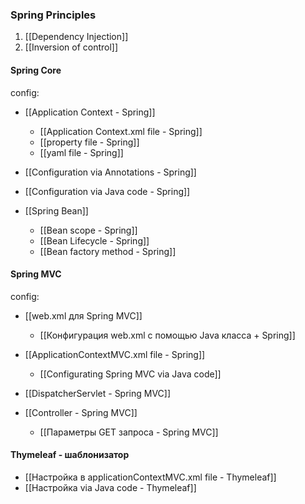 
### Spring Principles

1. [[Dependency Injection]]
2. [[Inversion of control]]


#### Spring Core

config:
- [[Application Context - Spring]]
	- [[Application Context.xml file - Spring]]
	- [[property file - Spring]]
	- [[yaml file - Spring]]
- [[Configuration via Annotations - Spring]]
- [[Configuration via Java code - Spring]]

- [[Spring Bean]]
	- [[Bean scope - Spring]]
	- [[Bean Lifecycle - Spring]]
	- [[Bean factory method - Spring]]

#### Spring MVC

config:
- [[web.xml для Spring MVC]]
	- [[Конфигурация web.xml с помощью Java класса + Spring]]
- [[ApplicationContextMVC.xml file - Spring]]
	- [[Configurating Spring MVC via Java code]]


- [[DispatcherServlet - Spring MVC]]
- [[Controller - Spring MVC]]
	- [[Параметры GET запроса - Spring MVC]]



#### Thymeleaf - шаблонизатор

- [[Настройка в applicationContextMVC.xml file - Thymeleaf]]
- [[Настройка via Java code - Thymeleaf]]